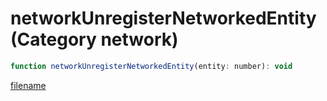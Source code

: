 # networkUnregisterNetworkedEntity (Category network)

```js
function networkUnregisterNetworkedEntity(entity: number): void
```

[filename](networkUnregisterNetworkedEntity_m.md ':include')